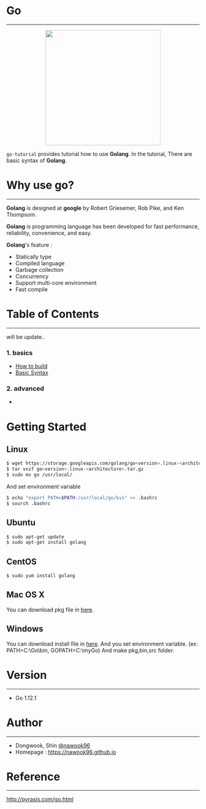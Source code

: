 # Go
---
<p align="center"><img width="300" src="https://cdn0.tnwcdn.com/wp-content/blogs.dir/1/files/2018/07/go.png" />

`go-tutorial` provides tutorial how to use **Golang**. In the tutorial, There are basic syntax of **Golang**.

# Why use go?
---

**Golang** is designed at **google** by Robert Griesemer, Rob Pike, and Ken Thompsom.

**Golang** is programming language has been developed for fast performance, reliability, convenience, and easy.

**Golang**'s feature :

- Statically type
- Compiled language
- Garbage collection
- Concurrency
- Support multi-core environment
- Fast compile

# Table of Contents
---
will be update..

### 1. basics
* [How to build](https://github.com/nawook96/go-tutorial/tree/master/src/1_basics/1_Build)
* [Basic Syntax](https://github.com/nawook96/go-tutorial/tree/master/src/1_basics/2_Basic_Syntax)


### 2. advanced
* 

# Getting Started
## Linux
```bash
$ wget https://storage.googleapis.com/golang/go<version>.linux-<architecture>.tar.gz
$ tar vxzf go<version>.linux-<architecture>.tar.gz
$ sudo mv go /usr/local/
```
And set environment variable
```bash
$ echo "export PATH=$PATH:/usr/local/go/bin" >> .bashrc
$ sourch .bashrc
```
## Ubuntu
```bash
$ sudo apt-get update
$ sudo apt-get install golang
```
## CentOS
```bash
$ sudo yum install golang
```
## Mac OS X
You can download pkg file in [here](http://golang.org/dl).
## Windows
You can download install file in [here](http://golang.org/dl).
And you set environment variable. (ex: PATH=C:\Go\bin, GOPATH=C:\myGo\)
And make pkg,bin,src folder.

# Version
---
- Go 1.12.1

# Author
---
- Dongwook, Shin [@nawook96](https://github.com/nawook96)
- Homepage : https://nawook96.github.io

# Reference
---
http://pyrasis.com/go.html